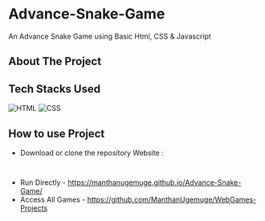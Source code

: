# Advance-Snake-Game

An Advance Snake Game using Basic Html, CSS & Javascript

## About The Project


## Tech Stacks Used


![HTML](https://img.shields.io/badge/html5%20-%23E34F26.svg?&style=for-the-badge&logo=html5&logoColor=white)
![CSS](https://img.shields.io/badge/css3%20-%231572B6.svg?&style=for-the-badge&logo=css3&logoColor=white)

## How to use Project


- Download or clone the repository Website : 

```


```
- Run Directly - https://manthanugemuge.github.io/Advance-Snake-Game/
- Access All Games - https://github.com/ManthanUgemuge/WebGames-Projects

